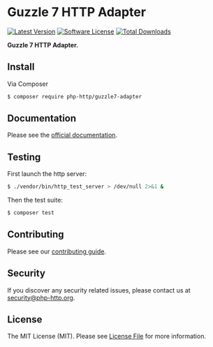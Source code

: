 # Guzzle 7 HTTP Adapter

[![Latest Version](https://img.shields.io/github/release/php-http/guzzle7-adapter.svg?style=flat-square)](https://github.com/php-http/guzzle7-adapter/releases)
[![Software License](https://img.shields.io/badge/license-MIT-brightgreen.svg?style=flat-square)](LICENSE)
[![Total Downloads](https://img.shields.io/packagist/dt/php-http/guzzle7-adapter.svg?style=flat-square)](https://packagist.org/packages/php-http/guzzle7-adapter)

**Guzzle 7 HTTP Adapter.**

## Install

Via Composer

``` bash
$ composer require php-http/guzzle7-adapter
```

## Documentation

Please see the [official documentation](http://docs.php-http.org/en/latest/clients/guzzle7-adapter.html).

## Testing

First launch the http server:

```bash
$ ./vendor/bin/http_test_server > /dev/null 2>&1 &
```

Then the test suite:

``` bash
$ composer test
```

## Contributing

Please see our [contributing guide](http://docs.php-http.org/en/latest/development/contributing.html).

## Security

If you discover any security related issues, please contact us at [security@php-http.org](mailto:security@php-http.org).

## License

The MIT License (MIT). Please see [License File](LICENSE) for more information.
